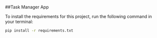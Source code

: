 ##Task Manager App

To install the requirements for this project, run the following command in your terminal:

```bash
pip install -r requirements.txt
```